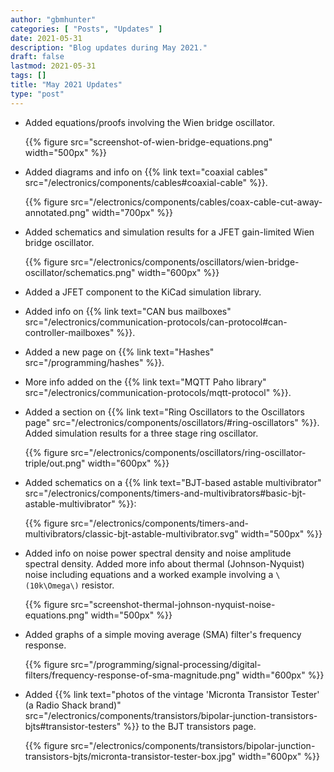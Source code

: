 ```yaml
---
author: "gbmhunter"
categories: [ "Posts", "Updates" ]
date: 2021-05-31
description: "Blog updates during May 2021."
draft: false
lastmod: 2021-05-31
tags: []
title: "May 2021 Updates"
type: "post"
---
```


* Added equations/proofs involving the Wien bridge oscillator.

    {{% figure src="screenshot-of-wien-bridge-equations.png" width="500px" %}}

* Added diagrams and info on {{% link text="coaxial cables" src="/electronics/components/cables#coaxial-cable" %}}.

    {{% figure src="/electronics/components/cables/coax-cable-cut-away-annotated.png" width="700px" %}}

* Added schematics and simulation results for a JFET gain-limited Wien bridge oscillator.

    {{% figure src="/electronics/components/oscillators/wien-bridge-oscillator/schematics.png" width="600px" %}}

* Added a JFET component to the KiCad simulation library.

* Added info on {{% link text="CAN bus mailboxes" src="/electronics/communication-protocols/can-protocol#can-controller-mailboxes" %}}.

* Added a new page on {{% link text="Hashes" src="/programming/hashes" %}}.

* More info added on the {{% link text="MQTT Paho library" src="/electronics/communication-protocols/mqtt-protocol" %}}.

* Added a section on {{% link text="Ring Oscillators to the Oscillators page" src="/electronics/components/oscillators/#ring-oscillators" %}}. Added simulation results for a three stage ring oscillator.

    {{% figure src="/electronics/components/oscillators/ring-oscillator-triple/out.png" width="600px" %}}

* Added schematics on a {{% link text="BJT-based astable multivibrator" src="/electronics/components/timers-and-multivibrators#basic-bjt-astable-multivibrator" %}}:

    {{% figure src="/electronics/components/timers-and-multivibrators/classic-bjt-astable-multivibrator.svg" width="500px" %}}

* Added info on noise power spectral density and noise amplitude spectral density. Added more info about thermal (Johnson-Nyquist) noise including equations and a worked example involving a `\(10k\Omega\)` resistor.

    {{% figure src="screenshot-thermal-johnson-nyquist-noise-equations.png" width="500px" %}}

* Added graphs of a simple moving average (SMA) filter's frequency response.

    {{% figure src="/programming/signal-processing/digital-filters/frequency-response-of-sma-magnitude.png" width="600px" %}}

* Added {{% link text="photos of the vintage 'Micronta Transistor Tester' (a Radio Shack brand)" src="/electronics/components/transistors/bipolar-junction-transistors-bjts#transistor-testers" %}} to the BJT transistors page.

    {{% figure src="/electronics/components/transistors/bipolar-junction-transistors-bjts/micronta-transistor-tester-box.jpg" width="600px" %}}